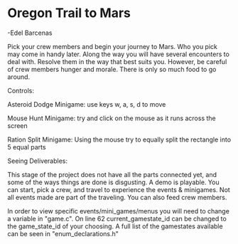 # Oregon Trail to Mars
-Edel Barcenas

Pick your crew members and begin your journey to Mars. Who you pick may come in handy later. 
Along the way you will have several encounters to deal with. Resolve them in 
the way that best suits you. However, be careful of crew members hunger and 
morale. There is only so much food to go around.

Controls:

Asteroid Dodge Minigame: use keys w, a, s, d to move

Mouse Hunt Minigame: try and click on the mouse as it runs across the screen

Ration Split Minigame: Using the mouse try to equally split the rectangle into 5 equal parts

Seeing Deliverables:

This stage of the project does not have all the parts connected yet, and some of the ways things are done is disgusting. A demo is playable. You can start, pick a crew, and travel to experience the events & minigames. Not all events made are part of the traveling. You can also feed crew members. 

In order to view specific events/mini_games/menus you will need to change a variable in "game.c". On line 62 current_gamestate_id can be changed to the game_state_id of your choosing. A full list of the gamestates available can be seen in "enum_declarations.h" 
